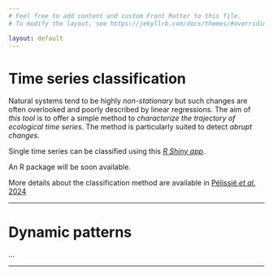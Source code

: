 ```yaml
---
# Feel free to add content and custom Front Matter to this file.
# To modify the layout, see https://jekyllrb.com/docs/themes/#overriding-theme-defaults

layout: default
---
```


# Time series classification

Natural systems tend to be highly *non-stationary* but such changes are often overlooked and poorly described by linear regressions. The aim of *this tool* is to offer a simple method to *characterize the trajectory of ecological time series*. The method is particularly suited to detect *abrupt changes*.

Single time series can be classified using this [*R Shiny app*](https://matpelissie.shinyapps.io/trajshift_app/).

An R package will be soon available.

More details about the classification method are available in [Pélissié _et al._ 2024](https://doi.org/10.1016/j.biocon.2023.110429)



* * *


# Dynamic patterns

...


* * *
